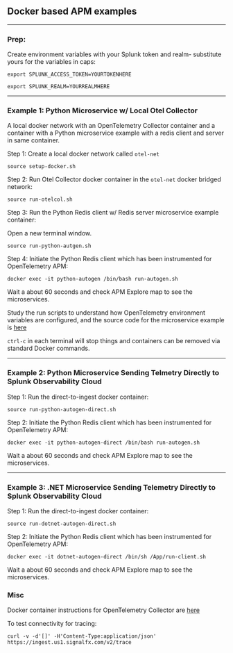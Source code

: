 ## Docker based APM examples

---
### Prep:
Create environment variables with your Splunk token and realm- substitute yours for the variables in caps:  
```
export SPLUNK_ACCESS_TOKEN=YOURTOKENHERE
```
```
export SPLUNK_REALM=YOURREALMHERE
```

---
### Example 1: Python Microservice w/ Local Otel Collector
A local docker network with an OpenTelemetry Collector container and a container with a Python microservice example with a redis client and server in same container.  

Step 1: Create a local docker network called `otel-net`  
```
source setup-docker.sh
```

Step 2: Run Otel Collector docker container in the `otel-net` docker bridged network:
```
source run-otelcol.sh
```

Step 3: Run the Python Redis client w/ Redis server microservice example container:

Open a new terminal window.  

```
source run-python-autgen.sh
```

Step 4: Initiate the Python Redis client which has been instrumented for OpenTelemetry APM:
```
docker exec -it python-autogen /bin/bash run-autogen.sh
```

Wait a about 60 seconds and check APM Explore map to see the microservices.

Study the run scripts to understand how OpenTelemetry environment variables are configured, and the source code for the microservice example is [here](https://github.com/signalfx/otelworkshop/tree/main/k8s/python/tools/autogen)  

`ctrl-c` in each terminal will stop things and containers can be removed via standard Docker commands.

---
### Example 2: Python Microservice Sending Telmetry Directly to Splunk Observability Cloud  

Step 1: Run the direct-to-ingest docker container:
```
source run-python-autogen-direct.sh 
```

Step 2: Initiate the Python Redis client which has been instrumented for OpenTelemetry APM:
```
docker exec -it python-autogen-direct /bin/bash run-autogen.sh
```
Wait a about 60 seconds and check APM Explore map to see the microservices.

---
### Example 3: .NET Microservice Sending Telemetry Directly to Splunk Observability Cloud

Step 1: Run the direct-to-ingest docker container:
```
source run-dotnet-autogen-direct.sh 
```

Step 2: Initiate the Python Redis client which has been instrumented for OpenTelemetry APM:
```
docker exec -it dotnet-autogen-direct /bin/sh /App/run-client.sh
```
Wait a about 60 seconds and check APM Explore map to see the microservices.


### Misc

Docker container instructions for OpenTelemetry Collector are [here](https://github.com/signalfx/splunk-otel-collector/blob/main/docs/getting-started/linux-manual.md)

To test connectivity for tracing:  
```
curl -v -d'[]' -H'Content-Type:application/json' https://ingest.us1.signalfx.com/v2/trace
```
